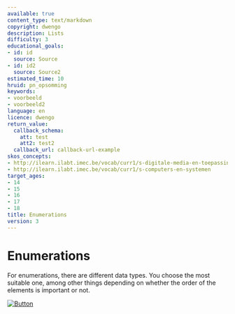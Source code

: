 ```yaml
---
available: true
content_type: text/markdown
copyright: dwengo
description: Lists
difficulty: 3
educational_goals:
- id: id
  source: Source
- id: id2
  source: Source2
estimated_time: 10
hruid: pn_opsomming
keywords:
- voorbeeld
- voorbeeld2
language: en
licence: dwengo
return_value:
  callback_schema:
    att: test
    att2: test2
  callback_url: callback-url-example
skos_concepts:
- http://ilearn.ilabt.imec.be/vocab/curr1/s-digitale-media-en-toepassingen
- http://ilearn.ilabt.imec.be/vocab/curr1/s-computers-en-systemen
target_ages:
- 14
- 15
- 16
- 17
- 18
title: Enumerations
version: 3
---
```

# Enumerations
For enumerations, there are different data types. You choose the most suitable one, among other things depending on whether the order of the elements is important or not.

[![](embed/Button.png "Button")](https://kiks.ilabt.imec.be/jupyterhub/?id=1002 "Notebooks Input Output")